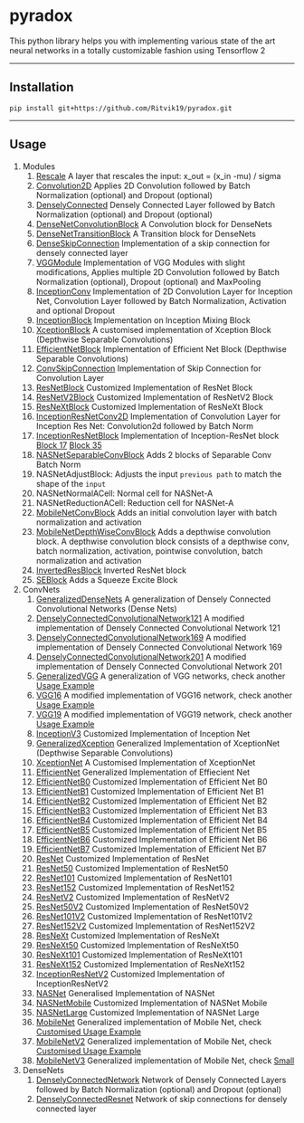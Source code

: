 # pyradox
This python library helps you with implementing various state of the art neural networks in a totally customizable fashion using Tensorflow 2
___
## Installation

    pip install git+https://github.com/Ritvik19/pyradox.git
___

## Usage

1. Modules
   1. [Rescale](https://github.com/Ritvik19/pyradox-doc/blob/main/usage/Rescale/Rescale.md) A layer that rescales the input: x_out = (x_in -mu) / sigma
   2. [Convolution2D](https://github.com/Ritvik19/pyradox-doc/blob/main/usage/Convolution2D/Convolution2D.md) Applies 2D Convolution followed by Batch Normalization (optional) and Dropout (optional)
   3. [DenselyConnected](https://github.com/Ritvik19/pyradox-doc/blob/main/usage/DenselyConnected/DenselyConnected.md) Densely Connected Layer followed by Batch Normalization (optional) and Dropout (optional)
   4. [DenseNetConvolutionBlock](https://github.com/Ritvik19/pyradox-doc/blob/main/usage/DenseNetConvolutionBlock/DenseNetConvolutionBlock.md) A Convolution block for DenseNets
   5. [DenseNetTransitionBlock](https://github.com/Ritvik19/pyradox-doc/blob/main/usage/DenseNetTransitionBlock/DenseNetTransitionBlock.md) A Transition block for DenseNets
   6. [DenseSkipConnection](https://github.com/Ritvik19/pyradox-doc/blob/main/usage/DenseSkipConnection/DenseSkipConnection.md) Implementation of a skip connection for densely connected layer
   7. [VGGModule](https://github.com/Ritvik19/pyradox-doc/blob/main/usage/VGG-Module/VGG-Module.md) Implementation of VGG Modules with slight modifications, Applies multiple 2D Convolution followed by Batch Normalization (optional), Dropout (optional) and MaxPooling
   8. [InceptionConv](https://github.com/Ritvik19/pyradox-doc/blob/main/usage/InceptionConv/InceptionConv.md) Implementation of 2D Convolution Layer for Inception Net, Convolution Layer followed by Batch Normalization, Activation and optional Dropout
   9. [InceptionBlock](https://github.com/Ritvik19/pyradox-doc/blob/main/usage/InceptionBlock/InceptionBlock.md) Implementation on Inception Mixing Block
   10. [XceptionBlock](https://github.com/Ritvik19/pyradox-doc/blob/main/usage/XceptionBlock/XceptionBlock.md) A customised implementation of Xception Block (Depthwise Separable Convolutions)
   11. [EfficientNetBlock](https://github.com/Ritvik19/pyradox-doc/blob/main/usage/EfficientNetBlock/EfficientNetBlock.md) Implementation of Efficient Net Block (Depthwise Separable Convolutions)
   12. [ConvSkipConnection](https://github.com/Ritvik19/pyradox-doc/blob/main/usage/ConvSkipConnection/ConvSkipConnection.md) Implementation of Skip Connection for Convolution Layer
   13. [ResNetBlock](https://github.com/Ritvik19/pyradox-doc/blob/main/usage/ResNetBlock/ResNetBlock.md) Customized Implementation of ResNet Block
   14. [ResNetV2Block](https://github.com/Ritvik19/pyradox-doc/blob/main/usage/ResNetV2Block/ResNetV2Block.md) Customized Implementation of ResNetV2 Block
   15. [ResNeXtBlock](https://github.com/Ritvik19/pyradox-doc/blob/main/usage/ResNeXtBlock/ResNeXtBlock.md) Customized Implementation of ResNeXt Block
   16. [InceptionResNetConv2D](https://github.com/Ritvik19/pyradox-doc/blob/main/usage/InceptionResNetConv2D/InceptionResNetConv2D.md) Implementation of Convolution Layer for Inception Res Net: Convolution2d followed by Batch Norm
   17. [InceptionResNetBlock](https://github.com/Ritvik19/pyradox-doc/blob/main/usage/InceptionResNetBlock-1/InceptionResNetBlock-1.md) Implementation of Inception-ResNet block [Block 17](https://github.com/Ritvik19/pyradox-doc/blob/main/usage/InceptionResNetBlock-2/InceptionResNetBlock-2.md) [Block 35](https://github.com/Ritvik19/pyradox-doc/blob/main/usage/InceptionResNetBlock-3/InceptionResNetBlock-3.md)
   18. [NASNetSeparableConvBlock](https://github.com/Ritvik19/pyradox-doc/blob/main/usage/NASNetSeparableConvBlock/NASNetSeparableConvBlock.md) Adds 2 blocks of Separable Conv Batch Norm
   19. NASNetAdjustBlock: Adjusts the input `previous path` to match the shape of the `input`
   20. NASNetNormalACell: Normal cell for NASNet-A
   21. NASNetReductionACell: Reduction cell for NASNet-A
   22. [MobileNetConvBlock](https://github.com/Ritvik19/pyradox-doc/blob/main/usage/MobileNetConvBlock/MobileNetConvBlock.md) Adds an initial convolution layer with batch normalization and activation
   23. [MobileNetDepthWiseConvBlock](https://github.com/Ritvik19/pyradox-doc/blob/main/usage/MobileNetDepthWiseConvBlock/MobileNetDepthWiseConvBlock.md) Adds a depthwise convolution block. A depthwise convolution block consists of a depthwise conv, batch normalization, activation, pointwise convolution, batch normalization and activation
   24. [InvertedResBlock](https://github.com/Ritvik19/pyradox-doc/blob/main/usage/InvertedResBlock/InvertedResBlock.md) Inverted ResNet block
   25. [SEBlock](https://github.com/Ritvik19/pyradox-doc/blob/main/usage/SEBlock/SEBlock.md) Adds a Squeeze Excite Block
2. ConvNets
   1.  [GeneralizedDenseNets](https://github.com/Ritvik19/pyradox-doc/blob/main/usage/GeneralizedDenseNets/GeneralizedDenseNets.md) A generalization of Densely Connected Convolutional Networks (Dense Nets)
   2.  [DenselyConnectedConvolutionalNetwork121](https://github.com/Ritvik19/pyradox-doc/blob/main/usage/DenselyConnectedConvolutionalNetwork121/DenselyConnectedConvolutionalNetwork121.md) A modified implementation of Densely Connected Convolutional Network 121
   3.  [DenselyConnectedConvolutionalNetwork169](https://github.com/Ritvik19/pyradox-doc/blob/main/usage/DenselyConnectedConvolutionalNetwork169/DenselyConnectedConvolutionalNetwork169.md) A modified implementation of Densely Connected Convolutional Network 169
   4.  [DenselyConnectedConvolutionalNetwork201](https://github.com/Ritvik19/pyradox-doc/blob/main/usage/DenselyConnectedConvolutionalNetwork201/DenselyConnectedConvolutionalNetwork201.md) A modified implementation of Densely Connected Convolutional Network 201
   5. [GeneralizedVGG](https://github.com/Ritvik19/pyradox-doc/blob/main/usage/GeneralizedVGG-1/GeneralizedVGG-1.md) A generalization of VGG networks, check another [Usage Example](https://github.com/Ritvik19/pyradox-doc/blob/main/usage/GeneralizedVGG-2/GeneralizedVGG-2.md)
   6. [VGG16](https://github.com/Ritvik19/pyradox-doc/blob/main/usage/VGG16-1/VGG16-1.md) A modified implementation of VGG16 network, check another [Usage Example](https://github.com/Ritvik19/pyradox-doc/blob/main/usage/VGG16-2/VGG16-2.md)
   7. [VGG19](https://github.com/Ritvik19/pyradox-doc/blob/main/usage/VGG19-1/VGG19-1.md) A modified implementation of VGG19 network, check another [Usage Example](https://github.com/Ritvik19/pyradox-doc/blob/main/usage/VGG19-2/VGG19-2.md)
   8. [InceptionV3](https://github.com/Ritvik19/pyradox-doc/blob/main/usage/InceptionV3/InceptionV3.md) Customized Implementation of Inception Net
   9. [GeneralizedXception](https://github.com/Ritvik19/pyradox-doc/blob/main/usage/GeneralizedXception/GeneralizedXception.md) Generalized Implementation of XceptionNet (Depthwise Separable Convolutions)
   10. [XceptionNet](https://github.com/Ritvik19/pyradox-doc/blob/main/usage/XceptionNet/XceptionNet.md) A Customised Implementation of XceptionNet
   11. [EfficientNet](https://github.com/Ritvik19/pyradox-doc/blob/main/usage/EfficientNet/EfficientNet.md) Generalized Implementation of Effiecient Net
   12. [EfficientNetB0](https://github.com/Ritvik19/pyradox-doc/blob/main/usage/EfficientNetB0/EfficientNetB0.md) Customized Implementation of Efficient Net B0
   13. [EfficientNetB1](https://github.com/Ritvik19/pyradox-doc/blob/main/usage/EfficientNetB1/EfficientNetB1.md) Customized Implementation of Efficient Net B1
   14. [EfficientNetB2](https://github.com/Ritvik19/pyradox-doc/blob/main/usage/EfficientNetB2/EfficientNetB2.md) Customized Implementation of Efficient Net B2
   15. [EfficientNetB3](https://github.com/Ritvik19/pyradox-doc/blob/main/usage/EfficientNetB3/EfficientNetB3.md) Customized Implementation of Efficient Net B3
   16. [EfficientNetB4](https://github.com/Ritvik19/pyradox-doc/blob/main/usage/EfficientNetB4/EfficientNetB4.md) Customized Implementation of Efficient Net B4
   17. [EfficientNetB5](https://github.com/Ritvik19/pyradox-doc/blob/main/usage/EfficientNetB5/EfficientNetB5.md) Customized Implementation of Efficient Net B5
   18. [EfficientNetB6](https://github.com/Ritvik19/pyradox-doc/blob/main/usage/EfficientNetB6/EfficientNetB6.md) Customized Implementation of Efficient Net B6
   19. [EfficientNetB7](https://github.com/Ritvik19/pyradox-doc/blob/main/usage/EfficientNetB7/EfficientNetB7.md) Customized Implementation of Efficient Net B7
   20. [ResNet](https://github.com/Ritvik19/pyradox-doc/blob/main/usage/ResNet/ResNet.md) Customized Implementation of ResNet
   21. [ResNet50](https://github.com/Ritvik19/pyradox-doc/blob/main/usage/ResNet50/ResNet50.md) Customized Implementation of ResNet50
   22. [ResNet101](https://github.com/Ritvik19/pyradox-doc/blob/main/usage/ResNet101/ResNet101.md) Customized Implementation of ResNet101
   23. [ResNet152](https://github.com/Ritvik19/pyradox-doc/blob/main/usage/ResNet152/ResNet152.md) Customized Implementation of ResNet152
   24. [ResNetV2](https://github.com/Ritvik19/pyradox-doc/blob/main/usage/ResNetV2/ResNetV2.md) Customized Implementation of ResNetV2
   25. [ResNet50V2](https://github.com/Ritvik19/pyradox-doc/blob/main/usage/ResNet50V2/ResNet50V2.md) Customized Implementation of ResNet50V2
   26. [ResNet101V2](https://github.com/Ritvik19/pyradox-doc/blob/main/usage/ResNet101V2/ResNet101V2.md) Customized Implementation of ResNet101V2
   27. [ResNet152V2](https://github.com/Ritvik19/pyradox-doc/blob/main/usage/ResNet152V2/ResNet152V2.md) Customized Implementation of ResNet152V2
   28. [ResNeXt](https://github.com/Ritvik19/pyradox-doc/blob/main/usage/ResNeXt/ResNeXt.md) Customized Implementation of ResNeXt
   29. [ResNeXt50](https://github.com/Ritvik19/pyradox-doc/blob/main/usage/ResNeXt50/ResNeXt50.md) Customized Implementation of ResNeXt50
   30. [ResNeXt101](https://github.com/Ritvik19/pyradox-doc/blob/main/usage/ResNeXt101/ResNeXt101.md) Customized Implementation of ResNeXt101
   31. [ResNeXt152](https://github.com/Ritvik19/pyradox-doc/blob/main/usage/ResNeXt152/ResNeXt152.md) Customized Implementation of ResNeXt152
   32. [InceptionResNetV2](https://github.com/Ritvik19/pyradox-doc/blob/main/usage/InceptionResNetV2/InceptionResNetV2.md) Customized Implementation of InceptionResNetV2
   33. [NASNet](https://github.com/Ritvik19/pyradox-doc/blob/main/usage/NASNet/NASNet.md) Generalised Implementation of NASNet
   34. [NASNetMobile](https://github.com/Ritvik19/pyradox-doc/blob/main/usage/NASNetMobile/NASNetMobile.md) Customized Implementation of NASNet Mobile
   35. [NASNetLarge](https://github.com/Ritvik19/pyradox-doc/blob/main/usage/NASNetLarge/NASNetLarge.md) Customized Implementation of NASNet Large
   36. [MobileNet](https://github.com/Ritvik19/pyradox-doc/blob/main/usage/MobileNet-1/MobileNet-1.md) Generalized implementation of Mobile Net, check [Customised Usage Example](https://github.com/Ritvik19/pyradox-doc/blob/main/usage/MobileNet-2/MobileNet-2.md)
   37. [MobileNetV2](https://github.com/Ritvik19/pyradox-doc/blob/main/usage/MobileNetV2-1/MobileNetV2-1.md) Generalized implementation of Mobile Net, check [Customised Usage Example](https://github.com/Ritvik19/pyradox-doc/blob/main/usage/MobileNetV2-2/MobileNetV2-2.md)
   38. [MobileNetV3](https://github.com/Ritvik19/pyradox-doc/blob/main/usage/MobileNetV3-1/MobileNetV3-1.md) Generalized implementation of Mobile Net, check [Small](https://github.com/Ritvik19/pyradox-doc/blob/main/usage/MobileNetV3-2/MobileNetV3-2.md)
3. DenseNets
   1. [DenselyConnectedNetwork](https://github.com/Ritvik19/pyradox-doc/blob/main/usage/DenselyConnectedNetwork/DenselyConnectedNetwork.md) Network of Densely Connected Layers followed by Batch Normalization (optional) and Dropout (optional)
   2. [DenselyConnectedResnet](https://github.com/Ritvik19/pyradox-doc/blob/main/usage/DenselyConnectedResnet/DenselyConnectedResnet.md) Network of skip connections for densely connected layer